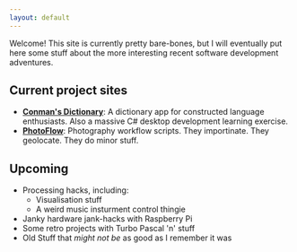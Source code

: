 ```yaml
---
layout: default
---
```


Welcome! This site is currently pretty bare-bones, but I will eventually put here
some stuff about the more interesting recent software development adventures.

## Current project sites

- **[Conman's Dictionary](/ConmanDictionary/)**:
  A dictionary app for constructed language enthusiasts.
  Also a massive C# desktop development learning exercise.
- **[PhotoFlow](/PhotoFlow/)**:
  Photography workflow scripts.
  They importinate.
  They geolocate.
  They do minor stuff.

## Upcoming

- Processing hacks, including:
  - Visualisation stuff
  - A weird music insturment control thingie
- Janky hardware jank-hacks with Raspberry Pi
- Some retro projects with Turbo Pascal 'n' stuff
- Old Stuff that *might not be* as good as I remember it was
